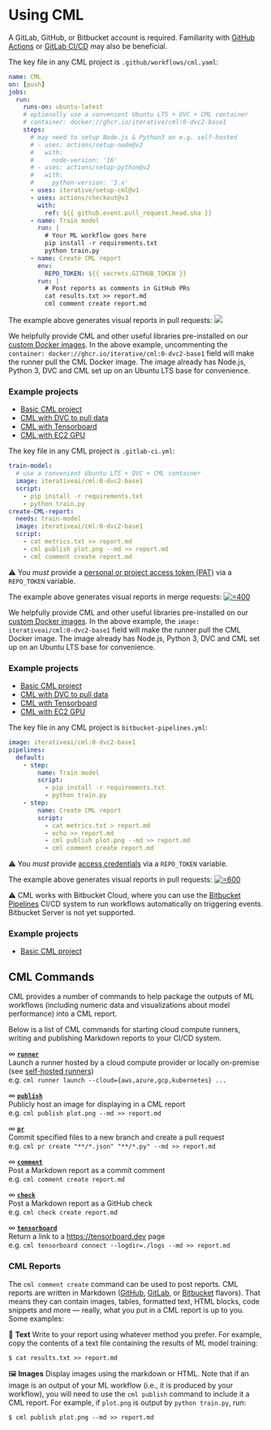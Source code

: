 # Using CML

A GitLab, GitHub, or Bitbucket account is required. Familiarity with
[GitHub Actions](https://help.github.com/en/actions) or
[GitLab CI/CD](https://about.gitlab.com/stages-devops-lifecycle/continuous-integration)
may also be beneficial.

<toggle>
<tab title="GitHub">

The key file in any CML project is `.github/workflows/cml.yaml`:

```yaml
name: CML
on: [push]
jobs:
  run:
    runs-on: ubuntu-latest
    # optionally use a convenient Ubuntu LTS + DVC + CML container
    # container: docker://ghcr.io/iterative/cml:0-dvc2-base1
    steps:
      # may need to setup Node.js & Python3 on e.g. self-hosted
      # - uses: actions/setup-node@v2
      #   with:
      #     node-version: '16'
      # - uses: actions/setup-python@v2
      #   with:
      #     python-version: '3.x'
      - uses: iterative/setup-cml@v1
      - uses: actions/checkout@v3
        with:
          ref: ${{ github.event.pull_request.head.sha }}
      - name: Train model
        run: |
          # Your ML workflow goes here
          pip install -r requirements.txt
          python train.py
      - name: Create CML report
        env:
          REPO_TOKEN: ${{ secrets.GITHUB_TOKEN }}
        run: |
          # Post reports as comments in GitHub PRs
          cat results.txt >> report.md
          cml comment create report.md
```

The example above generates visual reports in pull requests:
[![](/img/cml_first_report.png)](https://github.com/iterative/cml_base_case/pull/2)

We helpfully provide CML and other useful libraries pre-installed on our
[custom Docker images](/doc/self-hosted-runners#docker-images). In the above
example, uncommenting the
`container: docker://ghcr.io/iterative/cml:0-dvc2-base1` field will make the
runner pull the CML Docker image. The image already has Node.js, Python 3, DVC
and CML set up on an Ubuntu LTS base for convenience.

### Example projects

- [Basic CML project](https://github.com/iterative/cml_base_case)
- [CML with DVC to pull data](https://github.com/iterative/cml_dvc_case)
- [CML with Tensorboard](https://github.com/iterative/cml_tensorboard_case)
- [CML with EC2 GPU](https://github.com/iterative/cml_cloud_case)

</tab>
<tab title="GitLab">

The key file in any CML project is `.gitlab-ci.yml`:

```yaml
train-model:
  # use a convenient Ubuntu LTS + DVC + CML container
  image: iterativeai/cml:0-dvc2-base1
  script:
    - pip install -r requirements.txt
    - python train.py
create-CML-report:
  needs: train-model
  image: iterativeai/cml:0-dvc2-base1
  script:
    - cat metrics.txt >> report.md
    - cml publish plot.png --md >> report.md
    - cml comment create report.md
```

⚠️ You _must_ provide a
[personal or project access token (PAT)](/doc/self-hosted-runners#personal-access-token)
via a `REPO_TOKEN` variable.

The example above generates visual reports in merge requests:
[![](/img/GitLab_CML_report.png '=400')](https://gitlab.com/iterative.ai/cml-base-case/-/merge_requests/3)

We helpfully provide CML and other useful libraries pre-installed on our
[custom Docker images](/doc/self-hosted-runners#docker-images). In the above
example, the `image: iterativeai/cml:0-dvc2-base1` field will make the runner
pull the CML Docker image. The image already has Node.js, Python 3, DVC and CML
set up on an Ubuntu LTS base for convenience.

### Example projects

- [Basic CML project](https://gitlab.com/iterative.ai/cml-base-case)
- [CML with DVC to pull data](https://gitlab.com/iterative.ai/cml-dvc-case)
- [CML with Tensorboard](https://gitlab.com/iterative.ai/cml-tensorboard-case)
- [CML with EC2 GPU](https://gitlab.com/iterative.ai/cml-cloud-case)

</tab>
<tab title="Bitbucket">

The key file in any CML project is `bitbucket-pipelines.yml`:

```yaml
image: iterativeai/cml:0-dvc2-base1
pipelines:
  default:
    - step:
        name: Train model
        script:
          - pip install -r requirements.txt
          - python train.py
    - step:
        name: Create CML report
        script:
          - cat metrics.txt > report.md
          - echo >> report.md
          - cml publish plot.png --md >> report.md
          - cml comment create report.md
```

⚠️ You _must_ provide
[access credentials](/doc/self-hosted-runners#personal-access-token) via a
`REPO_TOKEN` variable.

The example above generates visual reports in pull requests:
[![](/img/bitbucket_cloud_pr.png '=600')](https://bitbucket.org/iterative-ai/cml-base-case/pull-requests/2)

⚠️ CML works with Bitbucket Cloud, where you can use the
[Bitbucket Pipelines](https://bitbucket.org/product/features/pipelines) CI/CD
system to run workflows automatically on triggering events. Bitbucket Server is
not yet supported.

### Example projects

- [Basic CML project](https://bitbucket.org/iterative-ai/cml-base-case)

</tab>
</toggle>

## CML Commands

CML provides a number of commands to help package the outputs of ML workflows
(including numeric data and visualizations about model performance) into a CML
report.

Below is a list of CML commands for starting cloud compute runners, writing and
publishing Markdown reports to your CI/CD system.

∞ **[`runner`](/doc/ref/runner)**\
Launch a runner hosted by a cloud compute provider or locally on-premise (see [self-hosted runners](/doc/self-hosted-runners))\
e.g. `cml runner launch --cloud={aws,azure,gcp,kubernetes} ...`

∞ **[`publish`](/doc/ref/publish)**\
Publicly host an image for displaying in a CML report\
e.g. `cml publish plot.png --md >> report.md`

∞ **[`pr`](/doc/ref/pr)**\
Commit specified files to a new branch and create a pull request\
e.g. `cml pr create "**/*.json" "**/*.py" --md >> report.md`

∞ **[`comment`](/doc/ref/comment)**\
Post a Markdown report as a commit comment\
e.g. `cml comment create report.md`

∞ **[`check`](/doc/ref/check)**\
Post a Markdown report as a GitHub check\
e.g. `cml check create report.md`

∞ **[`tensorboard`](/doc/ref/tensorboard)**\
Return a link to a <https://tensorboard.dev> page\
e.g. `cml tensorboard connect --logdir=./logs --md >> report.md`

### CML Reports

The `cml comment create` command can be used to post reports. CML reports are
written in Markdown ([GitHub](https://github.github.com/gfm),
[GitLab](https://docs.gitlab.com/ee/user/markdown.html), or
[Bitbucket](https://confluence.atlassian.com/bitbucketserver/markdown-syntax-guide-776639995.html)
flavors). That means they can contain images, tables, formatted text, HTML
blocks, code snippets and more — really, what you put in a CML report is up to
you. Some examples:

📝 **Text** Write to your report using whatever method you prefer. For example,
copy the contents of a text file containing the results of ML model training:

```cli
$ cat results.txt >> report.md
```

🖼️ **Images** Display images using the markdown or HTML. Note that if an image
is an output of your ML workflow (i.e., it is produced by your workflow), you
will need to use the `cml publish` command to include it a CML report. For
example, if `plot.png` is output by `python train.py`, run:

```cli
$ cml publish plot.png --md >> report.md
```
